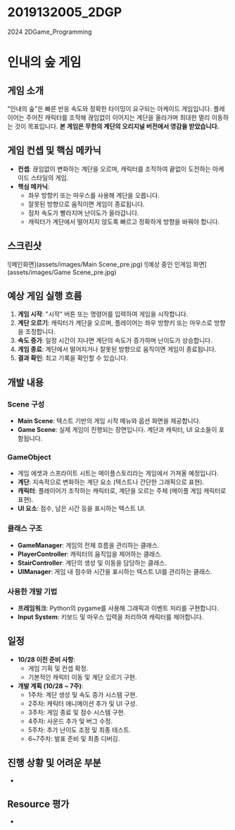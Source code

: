 # 2019132005_2DGP
2024 2DGame_Programming

# 인내의 숲 게임

## 게임 소개
"인내의 숲"은 빠른 반응 속도와 정확한 타이밍이 요구되는 아케이드 게임입니다. 
플레이어는 주어진 캐릭터를 조작해 끊임없이 이어지는 계단을 올라가며 최대한 멀리 이동하는 것이 목표입니다. 
**본 게임은 무한의 계단의 오리지널 버전에서 영감을 받았습니다.**

## 게임 컨셉 및 핵심 메카닉
- **컨셉**: 끊임없이 변화하는 계단을 오르며, 캐릭터를 조작하여 끝없이 도전하는 아케이드 스타일의 게임.
- **핵심 메카닉**:
    - 좌우 방향키 또는 마우스를 사용해 계단을 오릅니다.
    - 잘못된 방향으로 움직이면 게임이 종료됩니다.
    - 점차 속도가 빨라지며 난이도가 올라갑니다.
    - 캐릭터가 계단에서 떨어지지 않도록 빠르고 정확하게 방향을 바꿔야 합니다.

## 스크린샷
![메인화면](assets/images/Main Scene_pre.jpg)
![예상 중인 인게임 화면](assets/images/Game Scene_pre.jpg)

## 예상 게임 실행 흐름
1. **게임 시작**: "시작" 버튼 또는 명령어를 입력하여 게임을 시작합니다.
2. **계단 오르기**: 캐릭터가 계단을 오르며, 플레이어는 좌우 방향키 또는 마우스로 방향을 조정합니다.
3. **속도 증가**: 일정 시간이 지나면 계단의 속도가 증가하며 난이도가 상승합니다.
4. **게임 종료**: 계단에서 떨어지거나 잘못된 방향으로 움직이면 게임이 종료됩니다.
5. **결과 확인**: 최고 기록을 확인할 수 있습니다.

## 개발 내용

### Scene 구성
- **Main Scene**: 텍스트 기반의 게임 시작 메뉴와 옵션 화면을 제공합니다.
- **Game Scene**: 실제 게임이 진행되는 장면입니다. 계단과 캐릭터, UI 요소들이 포함됩니다.

### GameObject
- 게임 에셋과 스프라이트 시트는 메이플스토리라는 게임에서 가져올 예정입니다.
- **계단**: 지속적으로 변화하는 계단 요소 (텍스트나 간단한 그래픽으로 표현).
- **캐릭터**: 플레이어가 조작하는 캐릭터로, 계단을 오르는 주체 (메이플 게임 캐릭터로 표현).
- **UI 요소**: 점수, 남은 시간 등을 표시하는 텍스트 UI.

### 클래스 구조
- **GameManager**: 게임의 전체 흐름을 관리하는 클래스.
- **PlayerController**: 캐릭터의 움직임을 제어하는 클래스.
- **StairController**: 계단의 생성 및 이동을 담당하는 클래스.
- **UIManager**: 게임 내 점수와 시간을 표시하는 텍스트 UI를 관리하는 클래스.

### 사용한 개발 기법
- **프레임워크**: Python의 pygame를 사용해 그래픽과 이벤트 처리를 구현합니다.
- **Input System**: 키보드 및 마우스 입력을 처리하여 캐릭터를 제어합니다.

## 일정
- **10/28 이전 준비 사항**:
    - 게임 기획 및 컨셉 확정.
    - 기본적인 캐릭터 이동 및 계단 오르기 구현.
- **개발 계획 (10/28 ~ 7주)**:
    - 1주차: 계단 생성 및 속도 증가 시스템 구현.
    - 2주차: 캐릭터 애니메이션 추가 및 UI 구성.
    - 3주차: 게임 종료 및 점수 시스템 구현.
    - 4주차: 사운드 추가 및 버그 수정.
    - 5주차: 추가 난이도 조정 및 최종 테스트.
    - 6~7주차: 발표 준비 및 최종 디버깅.

## 진행 상황 및 어려운 부분
- 

## Resource 평가
- 
